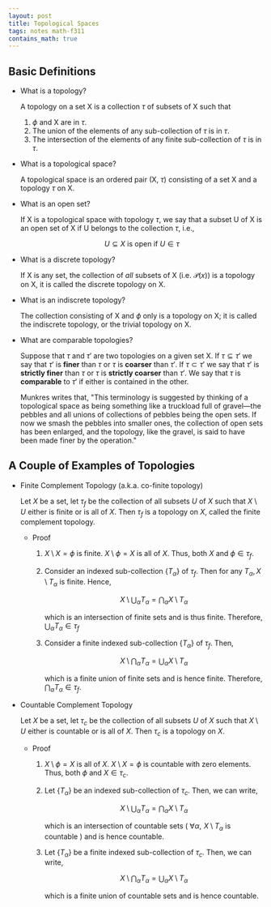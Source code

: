 ```yaml
---
layout: post
title: Topological Spaces
tags: notes math-f311
contains_math: true
---
```


## Basic Definitions

- What is a topology?

    A topology on a set X is a collection $\tau$ of subsets of X such that

    1. $\phi$ and X are in $\tau$.
    2. The union of the elements of any sub-collection of $\tau$ is in $\tau$.
    3. The intersection of the elements of any finite sub-collection of $\tau$ is in $\tau$.
  
- What is a topological space?

    A topological space is an ordered pair (X, $\tau$) consisting of a set X and a topology $\tau$ on X.

- What is an open set?

    If X is a topological space with topology $\tau$, we say that a subset U of X is an open set of X if U belongs to the collection $\tau$, i.e., 

    $$U\subseteq X\text{ is open if }U\in\tau$$

- What is a discrete topology?

    If X is any set, the collection of *all* subsets of X (i.e. $\mathcal P(x)$) is a topology on X, it is called the discrete topology on X.

- What is an indiscrete topology?

    The collection consisting of X and $\phi$ only is a topology on X; it is called the indiscrete topology, or the trivial topology on X.

- What are comparable topologies?

    Suppose that $\tau$ and $\tau'$ are two topologies on a given set X. If $\tau\subseteq\tau'$ we say that $\tau'$ is **finer** than $\tau$ or $\tau$ is **coarser** than $\tau'$. If $\tau\subset\tau'$ we say that $\tau'$ is **strictly finer** than $\tau$ or $\tau$ is **strictly coarser** than $\tau'$. We say that $\tau$ is **comparable** to $\tau'$ if either is contained in the other.

    Munkres writes that, "This terminology is suggested by thinking of a topological space as being something like a truckload full of gravel—the pebbles and all unions of collections of pebbles being the open sets. If now we smash the pebbles into smaller ones, the collection of open sets has been enlarged, and the topology, like the gravel, is said to have been made finer by the operation."

## A Couple of Examples of Topologies

- Finite Complement Topology (a.k.a. co-finite topology)

    Let $X$ be a set, let $\tau_f$ be the collection of all subsets $U$ of $X$ such that $X\setminus U$ either is finite or is all of $X$. Then $\tau_f$ is a topology on $X$, called the finite complement topology.

    - Proof
        1. $X\setminus X=\phi$ is finite. $X\setminus\phi=X$ is all of $X$. Thus, both $X\text{ and }\phi\in\tau_f$.
        2. Consider an indexed sub-collection $\{T_\alpha\}$ of $\tau_f$. Then for any $T_\alpha,\,X\setminus T_\alpha$ is finite. Hence, 

            $$X\setminus\bigcup_\alpha T_\alpha = \bigcap_\alpha X\setminus T_\alpha$$

            which is an intersection of finite sets and is thus finite. Therefore, $\bigcup_\alpha T_\alpha\in\tau_f$

        3. Consider a finite indexed sub-collection $\{T_\alpha\}$ of $\tau_f$. Then,

            $$X\setminus\bigcap_\alpha T_\alpha = \bigcup_\alpha X\setminus T_\alpha$$

            which is a finite union of finite sets and is hence finite. Therefore, $\bigcap_\alpha T_\alpha \in\tau_f$.

- Countable Complement Topology

    Let $X$ be a set, let $\tau_c$ be the collection of all subsets $U$ of $X$ such that $X\setminus U$ either is countable or is all of $X$. Then $\tau_c$ is a topology on $X$.

    - Proof
        1. $X\setminus\phi = X$ is all of $X$. $X\setminus X=\phi$ is countable with zero elements. Thus, both $\phi\text{ and }X\in\tau_c$.
        2. Let $\{T_\alpha\}$ be an indexed sub-collection of $\tau_c$. Then, we can write,

            $$X\setminus\bigcup_\alpha T_\alpha = \bigcap_\alpha X\setminus T_\alpha$$

            which is an intersection of countable sets ( $\forall\alpha, \,\,X\setminus T_\alpha\text{ is countable}$ ) and is hence countable.

        3. Let $\{T_\alpha\}$ be a finite indexed sub-collection of $\tau_c$. Then, we can write,

            $$X\setminus\bigcap_\alpha T_\alpha = \bigcup_\alpha X\setminus T_\alpha$$

            which is a finite union of countable sets and is hence countable.
